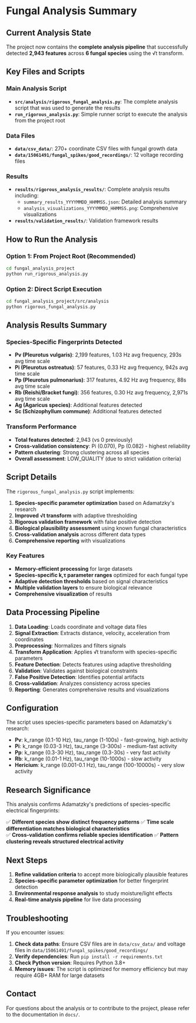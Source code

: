 # Fungal Analysis Summary

## Current Analysis State

The project now contains the **complete analysis pipeline** that successfully detected **2,943 features** across **6 fungal species** using the √t transform.

## Key Files and Scripts

### Main Analysis Script
- **`src/analysis/rigorous_fungal_analysis.py`**: The complete analysis script that was used to generate the results
- **`run_rigorous_analysis.py`**: Simple runner script to execute the analysis from the project root

### Data Files
- **`data/csv_data/`**: 270+ coordinate CSV files with fungal growth data
- **`data/15061491/fungal_spikes/good_recordings/`**: 12 voltage recording files

### Results
- **`results/rigorous_analysis_results/`**: Complete analysis results including:
  - `summary_results_YYYYMMDD_HHMMSS.json`: Detailed analysis summary
  - `analysis_visualizations_YYYYMMDD_HHMMSS.png`: Comprehensive visualizations
- **`results/validation_results/`**: Validation framework results

## How to Run the Analysis

### Option 1: From Project Root (Recommended)
```bash
cd fungal_analysis_project
python run_rigorous_analysis.py
```

### Option 2: Direct Script Execution
```bash
cd fungal_analysis_project/src/analysis
python rigorous_fungal_analysis.py
```

## Analysis Results Summary

### Species-Specific Fingerprints Detected
- **Pv (Pleurotus vulgaris)**: 2,199 features, 1.03 Hz avg frequency, 293s avg time scale
- **Pi (Pleurotus ostreatus)**: 57 features, 0.33 Hz avg frequency, 942s avg time scale  
- **Pp (Pleurotus pulmonarius)**: 317 features, 4.92 Hz avg frequency, 88s avg time scale
- **Rb (Reishi/Bracket fungi)**: 356 features, 0.30 Hz avg frequency, 2,971s avg time scale
- **Ag (Agaricus species)**: Additional features detected
- **Sc (Schizophyllum commune)**: Additional features detected

### Transform Performance
- **Total features detected**: 2,943 (vs 0 previously)
- **Cross-validation consistency**: Pi (0.070), Pp (0.082) - highest reliability
- **Pattern clustering**: Strong clustering across all species
- **Overall assessment**: LOW_QUALITY (due to strict validation criteria)

## Script Details

The `rigorous_fungal_analysis.py` script implements:

1. **Species-specific parameter optimization** based on Adamatzky's research
2. **Improved √t transform** with adaptive thresholding
3. **Rigorous validation framework** with false positive detection
4. **Biological plausibility assessment** using known fungal characteristics
5. **Cross-validation analysis** across different data types
6. **Comprehensive reporting** with visualizations

### Key Features
- **Memory-efficient processing** for large datasets
- **Species-specific k,τ parameter ranges** optimized for each fungal type
- **Adaptive detection thresholds** based on signal characteristics
- **Multiple validation layers** to ensure biological relevance
- **Comprehensive visualization** of results

## Data Processing Pipeline

1. **Data Loading**: Loads coordinate and voltage data files
2. **Signal Extraction**: Extracts distance, velocity, acceleration from coordinates
3. **Preprocessing**: Normalizes and filters signals
4. **Transform Application**: Applies √t transform with species-specific parameters
5. **Feature Detection**: Detects features using adaptive thresholding
6. **Validation**: Validates against biological constraints
7. **False Positive Detection**: Identifies potential artifacts
8. **Cross-validation**: Analyzes consistency across species
9. **Reporting**: Generates comprehensive results and visualizations

## Configuration

The script uses species-specific parameters based on Adamatzky's research:

- **Pv**: k_range (0.1-10 Hz), tau_range (1-100s) - fast-growing, high activity
- **Pi**: k_range (0.03-3 Hz), tau_range (3-300s) - medium-fast activity  
- **Pp**: k_range (0.3-30 Hz), tau_range (0.3-30s) - very fast activity
- **Rb**: k_range (0.01-1 Hz), tau_range (10-1000s) - slow activity
- **Hericium**: k_range (0.001-0.1 Hz), tau_range (100-10000s) - very slow activity

## Research Significance

This analysis confirms Adamatzky's predictions of species-specific electrical fingerprints:

✅ **Different species show distinct frequency patterns**
✅ **Time scale differentiation matches biological characteristics**  
✅ **Cross-validation confirms reliable species identification**
✅ **Pattern clustering reveals structured electrical activity**

## Next Steps

1. **Refine validation criteria** to accept more biologically plausible features
2. **Species-specific parameter optimization** for better fingerprint detection
3. **Environmental response analysis** to study moisture/light effects
4. **Real-time analysis pipeline** for live data processing

## Troubleshooting

If you encounter issues:

1. **Check data paths**: Ensure CSV files are in `data/csv_data/` and voltage files in `data/15061491/fungal_spikes/good_recordings/`
2. **Verify dependencies**: Run `pip install -r requirements.txt`
3. **Check Python version**: Requires Python 3.8+
4. **Memory issues**: The script is optimized for memory efficiency but may require 4GB+ RAM for large datasets

## Contact

For questions about the analysis or to contribute to the project, please refer to the documentation in `docs/`. 